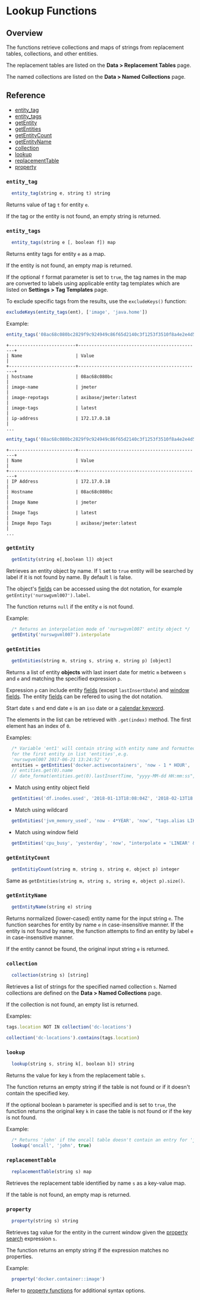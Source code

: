 # Lookup Functions

## Overview

The functions retrieve collections and maps of strings from replacement tables, collections, and other entities.

The replacement tables are listed on the **Data > Replacement Tables** page.

The named collections are listed on the **Data > Named Collections** page.

## Reference

* [entity_tag](#entity_tag)
* [entity_tags](#entity_tags)
* [getEntity](#getentity)
* [getEntities](#getentities)
* [getEntityCount](#getentitycount)
* [getEntityName](#getentityname)
* [collection](#collection)
* [lookup](#lookup)
* [replacementTable](#replacementtable)
* [property](#property)

### `entity_tag`

```javascript
  entity_tag(string e, string t) string
```

Returns value of tag `t` for entity `e`.

If the tag or the entity is not found, an empty string is returned.

### `entity_tags`

```javascript
  entity_tags(string e [, boolean f]) map
```
Returns entity tags for entity `e` as a map.

If the entity is not found, an empty map is returned.

If the optional `f` format parameter is set to `true`, the tag names in the map are converted to labels using applicable entity tag templates which are listed on **Settings > Tag Templates** page.

To exclude specific tags from the results, use the `excludeKeys()` function:

```javascript
excludeKeys(entity_tags(ent), ['image', 'java.home'])
```

Example:

```javascript
entity_tags('08ac68c080bc2829f9c924949c86f65d2140c3f1253f3510f8a4e2e4d5219e2b')
```

```
+-------------------------+----------------------------------------------+
| Name                    | Value                                        |
+-------------------------+----------------------------------------------+
| hostname                | 08ac68c080bc                                 |
| image-name              | jmeter                                       |
| image-repotags          | axibase/jmeter:latest                        |
| image-tags              | latest                                       |
| ip-address              | 172.17.0.18                                  |
...
```

```javascript
entity_tags('08ac68c080bc2829f9c924949c86f65d2140c3f1253f3510f8a4e2e4d5219e2b', true)
```

```
+-------------------------+----------------------------------------------+
| Name                    | Value                                        |
+-------------------------+----------------------------------------------+
| IP Address              | 172.17.0.18                                  |
| Hostname                | 08ac68c080bc                                 |
| Image Name              | jmeter                                       |
| Image Tags              | latest                                       |
| Image Repo Tags         | axibase/jmeter:latest                        |
...
```

### `getEntity`

```javascript
  getEntity(string e[,boolean l]) object
```
Retrieves an entity object by name. If `l` set to `true` entity will be searched by label if it is not found by name. By default `l` is false.

The object's [fields](entity-fields.md) can be accessed using the dot notation, for example `getEntity('nurswgvml007').label`.

The function returns `null` if the entity `e` is not found.

Example:

```javascript
  /* Returns an interpolation mode of 'nurswgvml007' entity object */
  getEntity('nurswgvml007').interpolate
```

### `getEntities`

```javascript
  getEntities(string m, string s, string e, string p) [object]
```
Returns a list of entity **objects** with last insert date for metric `m` between `s` and `e` and matching the specified expression `p`. 

Expression `p` can include entity [fields](../api/meta/entity/list.md#fields) (except `lastInsertDate`) and [window fields](window.md#window-fields). The entity [fields](entity-fields.md) can be refered to using the dot notation.

Start date `s` and end date `e` is an `iso` date or a [calendar keyword](../shared/calendar.md#keywords).

The elements in the list can be retrieved with `.get(index)` method. The first element has an index of `0`.

Examples:

```javascript
  /* Variable 'ent1' will contain string with entity name and formatted lastInsertTime
  for the first entity in list 'entities',e.g. 
  'nurswgvml007 2017-06-21 13:24:52' */
  entities = getEntities('docker.activecontainers', 'now - 1 * HOUR', 'now', "tags.status != 'deleted'")
  // entities.get(0).name
  // date_format(entities.get(0).lastInsertTime, "yyyy-MM-dd HH:mm:ss", "UTC")
```

* Match using entity object field

```javascript
  getEntities('df.inodes.used', '2018-01-13T18:08:04Z', '2018-02-13T18:08:04Z', "enabled=true")  
```

* Match using wildcard

```javascript
  getEntities('jvm_memory_used', 'now - 4*YEAR', 'now', "tags.alias LIKE '00*'")
```

* Match using window field 

```javascript
  getEntities('cpu_busy', 'yesterday', 'now', "interpolate = 'LINEAR' && tags.app = '" + entity.tags.app + "'")
```

### `getEntityCount`

```javascript
  getEntitiyCount(string m, string s, string e, object p) integer
```

Same as `getEntities(string m, string s, string e, object p).size()`.

### `getEntityName`

```javascript
  getEntityName(string e) string
```
Returns normalized (lower-cased) entity name for the input string `e`. The function searches for entity by name `e` in case-insensitive manner. If the entity is not found by name, the function attempts to find an entity by label `e` in case-insensitive manner. 

If the entity cannot be found, the original input string `e` is returned.

### `collection`

```javascript
  collection(string s) [string]
```

Retrieves a list of strings for the specified named collection `s`. Named collections are defined on the **Data > Named Collections** page.

If the collection is not found, an empty list is returned.

Examples:

```javascript
tags.location NOT IN collection('dc-locations')
```

```javascript
collection('dc-locations').contains(tags.location)
```

### `lookup`

```javascript
  lookup(string s, string k[, boolean b]) string
```

Returns the value for key `k` from the replacement table `s`. 

The function returns an empty string if the table is not found or if it doesn't contain the specified key.

If the optional boolean `b` parameter is specified and is set to `true`, the function returns the original key `k` in case the table is not found or if the key is not found.

Example:

```javascript  
  /* Returns 'john' if the oncall table doesn't contain an entry for 'john' */
  lookup('oncall', 'john', true)
```

### `replacementTable`

```javascript
  replacementTable(string s) map
```

Retrieves the replacement table identified by name `s` as a key-value map.

If the table is not found, an empty map is returned.

### `property`

```javascript
  property(string s) string
```

Retrieves tag value for the entity in the current window given the [property search](property-search.md) expression `s`.

The function returns an empty string if the expression matches no properties.

Example:

```javascript
  property('docker.container::image')
```

Refer to [property functions](functions-property.md#property) for additional syntax options.

